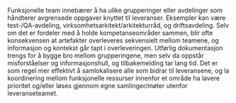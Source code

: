 Funksjonelle team innebærer å ha ulike grupperinger eller avdelinger som håndterer avgrensede oppgaver knyttet til leveranser. Eksempler kan være test-/QA-avdeling, virksomhetsarkitekt/arkitekturråd, og driftsavdeling. Selv om det er fordeler med å holde kompetanseområder sammen, blir ofte konsekvensen at artefakter overleveres sekvensielt mellom teamene, og informasjon og kontekst går tapt i overleveringen. Utførlig dokumentasjon trengs for å bygge bro mellom grupperingene, men selv da oppstår misforståelser og informasjonshull, og tilbakemelding tar lang tid. Det er som regel mer effektivt å samlokalisere alle som bidrar til leveransene, og la koordinering mellom funksjonelle ressurser innenfor et område ha lavere prioritet og/eller løses gjennom egne samlinger/møter utenfor leveranseteamet.